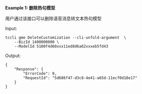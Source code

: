 **Example 1: 删除热句模型**

用户通过该接口可以删除语音消息转文本热句模型

Input: 

```
tccli gme DeleteCustomization --cli-unfold-argument  \
    --BizId 1400000000 \
    --ModelId 5100f4d60xxx11ed8d6a62xxxeb5fd43
```

Output: 
```
{
    "Response": {
        "ErrorCode": 0,
        "RequestId": "5d686f47-d3c8-4e41-a65d-11ecf0d18e17"
    }
}
```

